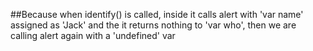 
##Because when identify() is called, inside it calls alert with 'var name'
assigned as 'Jack' and the it returns nothing to 'var who', then we are calling alert again with a 'undefined' var 